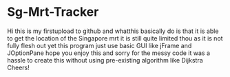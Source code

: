# Sg-Mrt-Tracker
Hi this is my firstupload to github and whatthis basically do is that it is able to get the location of the Singapore mrt 
it is still quite limited thou as it is not fully flesh out yet
this program just use basic GUI like jFrame and JOptionPane
hope you enjoy this and sorry for the messy code it was a hassle to create this without using pre-existing algorithm like Dijkstra
Cheers!

